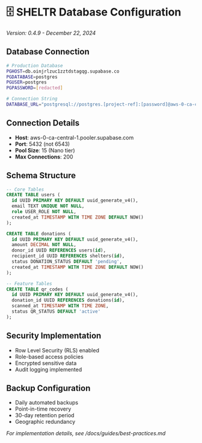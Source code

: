 # 🗄️ SHELTR Database Configuration
*Version: 0.4.9 - December 22, 2024*

## Database Connection
```bash
# Production Database
PGHOST=db.oinjrlzuc1zztdstagqg.supabase.co
PGDATABASE=postgres
PGUSER=postgres
PGPASSWORD=[redacted]

# Connection String
DATABASE_URL="postgresql://postgres.[project-ref]:[password]@aws-0-ca-central-1.pooler.supabase.com:5432/postgres"
```

## Connection Details
- **Host**: aws-0-ca-central-1.pooler.supabase.com
- **Port**: 5432 (not 6543)
- **Pool Size**: 15 (Nano tier)
- **Max Connections**: 200

## Schema Structure
```sql
-- Core Tables
CREATE TABLE users (
  id UUID PRIMARY KEY DEFAULT uuid_generate_v4(),
  email TEXT UNIQUE NOT NULL,
  role USER_ROLE NOT NULL,
  created_at TIMESTAMP WITH TIME ZONE DEFAULT NOW()
);

CREATE TABLE donations (
  id UUID PRIMARY KEY DEFAULT uuid_generate_v4(),
  amount DECIMAL NOT NULL,
  donor_id UUID REFERENCES users(id),
  recipient_id UUID REFERENCES shelters(id),
  status DONATION_STATUS DEFAULT 'pending',
  created_at TIMESTAMP WITH TIME ZONE DEFAULT NOW()
);

-- Feature Tables
CREATE TABLE qr_codes (
  id UUID PRIMARY KEY DEFAULT uuid_generate_v4(),
  donation_id UUID REFERENCES donations(id),
  scanned_at TIMESTAMP WITH TIME ZONE,
  status QR_STATUS DEFAULT 'active'
);
```

## Security Implementation
- Row Level Security (RLS) enabled
- Role-based access policies
- Encrypted sensitive data
- Audit logging implemented

## Backup Configuration
- Daily automated backups
- Point-in-time recovery
- 30-day retention period
- Geographic redundancy

*For implementation details, see /docs/guides/best-practices.md*
